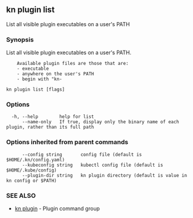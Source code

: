 ## kn plugin list

List all visible plugin executables on a user's PATH

### Synopsis

List all visible plugin executables on a user's PATH.

		Available plugin files are those that are:
		- executable
		- anywhere on the user's PATH
		- begin with "kn-

```
kn plugin list [flags]
```

### Options

```
  -h, --help        help for list
      --name-only   If true, display only the binary name of each plugin, rather than its full path
```

### Options inherited from parent commands

```
      --config string       config file (default is $HOME/.kn/config.yaml)
      --kubeconfig string   kubectl config file (default is $HOME/.kube/config)
      --plugin-dir string   kn plugin directory (default is value in kn config or $PATH)
```

### SEE ALSO

* [kn plugin](kn_plugin.md)	 - Plugin command group

